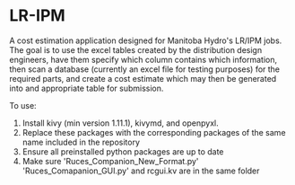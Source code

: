 # LR-IPM
A cost estimation application designed for Manitoba Hydro's LR/IPM jobs. The goal is to use the excel tables created by the distribution design engineers, have them specify which column contains which information, then scan a database (currently an excel file for testing purposes) for the required parts, and create a cost estimate which may then be generated into and appropriate table for submission.

To use:

1. Install kivy (min version 1.11.1), kivymd, and openpyxl.
2. Replace these packages with the corresponding packages of the same name included in the repository
3. Ensure all preinstalled python packages are up to date
4. Make sure 'Ruces_Companion_New_Format.py' 'Ruces_Comapanion_GUI.py' and rcgui.kv are in the same folder
